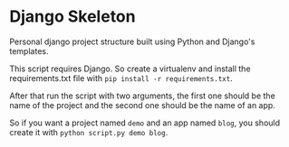 # Django Skeleton
Personal django project structure built using Python and Django's templates.

This script requires Django. So create a virtualenv and install the requirements.txt file with 
`pip install -r requirements.txt`.

After that run the script with two arguments, the first one should be the name of the project and the second one should be the name of an app.

So if you want a project named `demo` and an app named `blog`, you should create it with 
`python script.py demo blog`.
